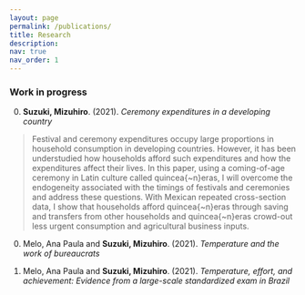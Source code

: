 ```yaml
---
layout: page
permalink: /publications/
title: Research
description: 
nav: true
nav_order: 1
---
```

<div class="publications">

### Work in progress ###

0.  **Suzuki, Mizuhiro**. (2021). *Ceremony expenditures in a developing country*

> Festival and ceremony expenditures occupy large proportions in household consumption in developing countries.
> However, it has been understudied how households afford such expenditures and how the expenditures affect their lives.
> In this paper, using a coming-of-age ceremony in Latin culture called quincea{\~n}eras, I will overcome the endogeneity associated with the timings of festivals and ceremonies and address these questions.
> With Mexican repeated cross-section data, I show that households afford quincea{\~n}eras through saving and transfers from other households and quincea{\~n}eras crowd-out less urgent consumption and agricultural business inputs.

0.  Melo, Ana Paula and **Suzuki, Mizuhiro**. (2021). *Temperature and the work of bureaucrats*

0.  Melo, Ana Paula and **Suzuki, Mizuhiro**. (2021). *Temperature, effort, and achievement: Evidence from a large-scale standardized exam in Brazil*



